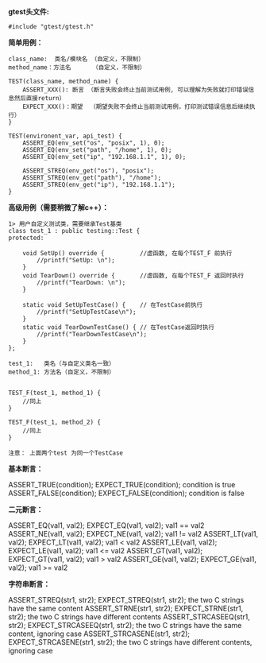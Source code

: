 **gtest头文件:**

	#include "gtest/gtest.h"
	
	
**简单用例：**

	class_name:  类名/模块名 （自定义，不限制）
	method_name：方法名      （自定义，不限制）
	
	TEST(class_name, method_name) {
		ASSERT_XXX(): 断言 （断言失败会终止当前测试用例, 可以理解为失败就打印错误信息然后直接return）
		EXPECT_XXX()：期望  （期望失败不会终止当前测试用例，打印测试错误信息后继续执行）
	}
	
	TEST(environent_var, api_test) {
		ASSERT_EQ(env_set("os", "posix", 1), 0);
		ASSERT_EQ(env_set("path", "/home", 1), 0);
		ASSERT_EQ(env_set("ip", "192.168.1.1", 1), 0);

		ASSERT_STREQ(env_get("os"), "posix");
		ASSERT_STREQ(env_get("path"), "/home");
		ASSERT_STREQ(env_get("ip"), "192.168.1.1");
	}


**高级用例（需要稍微了解c++）：**

	1> 用户自定义测试类，需要继承Test基类
	class test_1 : public testing::Test {
	protected:
	
		void SetUp() override {          //虚函数, 在每个TEST_F 前执行
			//printf("SetUp: \n");
		}
		void TearDown() override {       //虚函数, 在每个TEST_F 返回时执行
			//printf("TearDown: \n");
		}
		
		static void SetUpTestCase() {    // 在TestCase前执行
			//printf("SetUpTestCase\n");
		}
		static void TearDownTestCase() { // 在TestCase返回时执行
			//printf("TearDownTestCase\n");
		}
	};	
	
	test_1:   类名（与自定义类名一致）
	method_1: 方法名（自定义，不限制）
	
	
	TEST_F(test_1, method_1) {
		//同上
	}
	
	TEST_F(test_1, method_2) {
		//同上
	}
	
	注意： 上面两个test 为同一个TestCase 
	



**基本断言：**

ASSERT_TRUE(condition);	    EXPECT_TRUE(condition);	    condition is true
ASSERT_FALSE(condition);	EXPECT_FALSE(condition);	condition is false

**二元断言：**

ASSERT_EQ(val1, val2);	EXPECT_EQ(val1, val2);	val1 == val2
ASSERT_NE(val1, val2);	EXPECT_NE(val1, val2);	val1 != val2
ASSERT_LT(val1, val2);	EXPECT_LT(val1, val2);	val1 < val2
ASSERT_LE(val1, val2);	EXPECT_LE(val1, val2);	val1 <= val2
ASSERT_GT(val1, val2);	EXPECT_GT(val1, val2);	val1 > val2
ASSERT_GE(val1, val2);	EXPECT_GE(val1, val2);	val1 >= val2


**字符串断言：**

ASSERT_STREQ(str1, str2);	    EXPECT_STREQ(str1, str2);	    the two C strings have the same content
ASSERT_STRNE(str1, str2);	    EXPECT_STRNE(str1, str2);	    the two C strings have different contents
ASSERT_STRCASEEQ(str1, str2);	EXPECT_STRCASEEQ(str1, str2);	the two C strings have the same content, ignoring case
ASSERT_STRCASENE(str1, str2);	EXPECT_STRCASENE(str1, str2);	the two C strings have different contents, ignoring case

